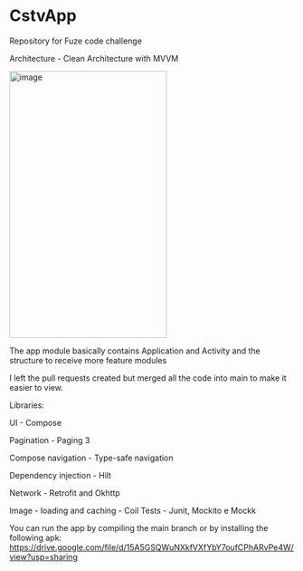 # CstvApp
Repository for Fuze code challenge

Architecture - Clean Architecture with MVVM

<img width="278" height="471" alt="image" src="https://github.com/user-attachments/assets/a288ae51-da7f-4f7d-8715-2db67884a5f0" />


The app module basically contains Application and Activity and the structure to receive more feature modules


I left the pull requests created but merged all the code into main to make it easier to view.


Libraries:

UI - Compose

Pagination - Paging 3

Compose navigation - Type-safe navigation

Dependency injection - Hilt

Network - Retrofit and Okhttp

Image - loading and caching - Coil
Tests - Junit, Mockito e Mockk


You can run the app by compiling the main branch or by installing the following apk:
https://drive.google.com/file/d/15A5GSQWuNXkfVXfYbY7oufCPhARvPe4W/view?usp=sharing

